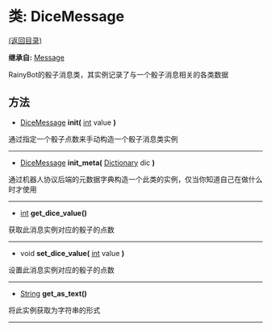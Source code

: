 # 类: DiceMessage  
[(返回目录)](README.md)  
  
**继承自:** [Message](Message.md)  
  
RainyBot的骰子消息类，其实例记录了与一个骰子消息相关的各类数据  
  
## 方法 
  
- [DiceMessage](DiceMessage.md) **init(** [int](https://docs.godotengine.org/en/latest/classes/class_int.html) value **)**  
  
通过指定一个骰子点数来手动构造一个骰子消息类实例  
  
---  
  
- [DiceMessage](DiceMessage.md) **init_meta(** [Dictionary](https://docs.godotengine.org/en/latest/classes/class_dictionary.html) dic **)**  
  
通过机器人协议后端的元数据字典构造一个此类的实例，仅当你知道自己在做什么时才使用  
  
---  
  
- [int](https://docs.godotengine.org/en/latest/classes/class_int.html) **get_dice_value()**  
  
获取此消息实例对应的骰子的点数  
  
---  
  
- void **set_dice_value(** [int](https://docs.godotengine.org/en/latest/classes/class_int.html) value **)**  
  
设置此消息实例对应的骰子的点数  
  
---  
  
- [String](https://docs.godotengine.org/en/latest/classes/class_string.html) **get_as_text()**  
  
将此实例获取为字符串的形式  
  
---  
  

